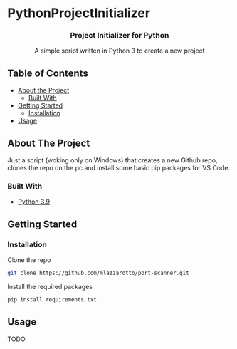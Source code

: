 # PythonProjectInitializer

<h3 align="center">Project Initializer for Python</h3>

  <p align="center">
    A simple script written in Python 3 to create a new project
</p>

## Table of Contents

- [About the Project](#about-the-project)
  - [Built With](#built-with)
- [Getting Started](#getting-started)
  - [Installation](#installation)
- [Usage](#usage)

<!-- ABOUT THE PROJECT -->

## About The Project

Just a script (woking only on Windows) that creates a new Github repo, clones the repo on the pc and install some basic pip packages for VS Code.

### Built With

- [Python 3.9](www.python.org)

## Getting Started

### Installation

Clone the repo

```sh
git clone https://github.com/mlazzarotto/port-scanner.git
```

Install the required packages

```sh
pip install requirements.txt
```

## Usage

TODO
